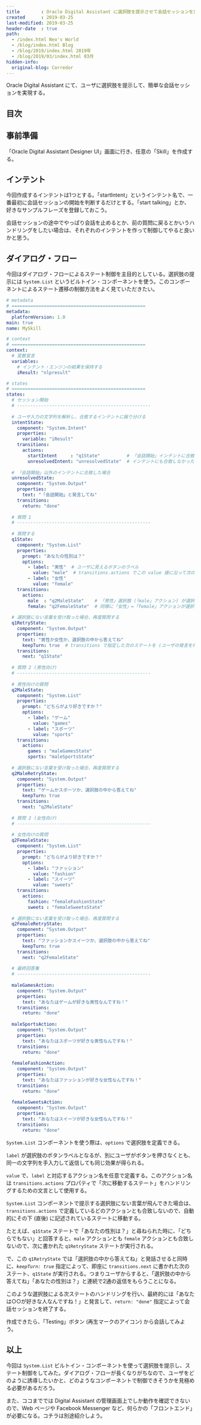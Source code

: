 ```yaml
---
title        : Oracle Digital Assistant に選択肢を提示させて会話セッションを実現する
created      : 2019-03-25
last-modified: 2019-03-25
header-date  : true
path:
  - /index.html Neo's World
  - /blog/index.html Blog
  - /blog/2019/index.html 2019年
  - /blog/2019/03/index.html 03月
hidden-info:
  original-blog: Corredor
---
```


Oracle Digital Assistant にて、ユーザに選択肢を提示して、簡単な会話セッションを実現する。

## 目次

## 事前準備

「Oracle Digital Assistant Designer UI」画面に行き、任意の「Skill」を作成する。

## インテント

今回作成するインテントは1つとする。「startIntent」というインテント名で、一番最初に会話セッションの開始を判断するだけとする。「start talking」とか、好きなサンプルフレーズを登録しておこう。

会話セッションの途中でやっぱり会話を止めるとか、前の質問に戻るとかいうハンドリングをしたい場合は、それぞれのインテントを作って制御してやると良いかと思う。

## ダイアログ・フロー

今回はダイアログ・フローによるステート制御を主目的としている。選択肢の提示には `System.List` というビルトイン・コンポーネントを使う。このコンポーネントによるステート遷移の制御方法をよく見ていただきたい。

```yaml
# metadata
# ==================================================
metadata:
  platformVersion: 1.0
main: true
name: MySkill

# context
# ==================================================
context:
  # 変数宣言
  variables:
    # インテント・エンジンの結果を保持する
    iResult: "nlpresult"

# states
# ==================================================
states:
  # セッション開始
  # --------------------------------------------------
  
  # ユーザ入力の文字列を解析し、合致するインテントに振り分ける
  intentState:
    component: "System.Intent"
    properties:
      variable: "iResult"
    transitions:
      actions:
        startIntent     : "q1State"          # 「会話開始」インテントに合致したら最初の質問をする
        unresolvedIntent: "unresolvedState"  # インテントにも合致しなかった場合は会話セッションを開始しない
  
  # 「会話開始」以外のインテントに合致した場合
  unresolvedState:
    component: "System.Output"
    properties:
      text: "「会話開始」と発言してね"
    transitions:
      return: "done"
  
  # 質問 1
  # --------------------------------------------------
  
  # 質問する
  q1State:
    component: "System.List"
    properties: 
      prompt: "あなたの性別は？"
      options:
        - label: "男性"  # ユーザに見えるボタンのラベル
          value: "male"  # transitions.actions でこの value 値に沿って次のステートを特定する
        - label: "女性"
          value: "female"
    transitions:
      actions:
        male  : "q2MaleState"    # 「男性」選択肢 (「male」アクション) が選択されたら「q2MaleState」ステートに移動する
        female: "q2FemaleState"  # 同様に「女性」=「female」アクションが選択されたら「q2FemaleState」ステートに移動する
  
  # 選択肢にない言葉を受け取った場合、再度質問する
  q1RetryState:
    component: "System.Output"
    properties:
      text: "男性か女性か、選択肢の中から答えてね"
      keepTurn: true  # transitions で指定した次のステートを (ユーザの発言を待たずに) 続けて実行する
    transitions:
      next: "q1State"
  
  # 質問 2 (男性向け)
  # --------------------------------------------------
  
  # 男性向けの質問
  q2MaleState:
    component: "System.List"
    properties: 
      prompt: "どちらがより好きですか？"
      options:
        - label: "ゲーム"
          value: "games"
        - label: "スポーツ"
          value: "sports"
    transitions:
      actions:
        games : "maleGamesState"
        sports: "maleSportsState"
  
  # 選択肢にない言葉を受け取った場合、再度質問する
  q2MaleRetryState:
    component: "System.Output"
    properties:
      text: "ゲームかスポーツか、選択肢の中から答えてね"
      keepTurn: true
    transitions:
      next: "q2MaleState"
  
  # 質問 2 (女性向け)
  # --------------------------------------------------
  
  # 女性向けの質問
  q2FemaleState:
    component: "System.List"
    properties: 
      prompt: "どちらがより好きですか？"
      options:
        - label: "ファッション"
          value: "fashion"
        - label: "スイーツ"
          value: "sweets"
    transitions:
      actions:
        fashion: "femaleFashionState"
        sweets : "femaleSweetsState"
  
  # 選択肢にない言葉を受け取った場合、再度質問する
  q2FemaleRetryState:
    component: "System.Output"
    properties:
      text: "ファッションかスイーツか、選択肢の中から答えてね"
      keepTurn: true
    transitions:
      next: "q2FemaleState"
  
  # 最終回答集
  # --------------------------------------------------
  
  maleGamesAction:
    component: "System.Output"
    properties:
      text: "あなたはゲームが好きな男性なんですね！"
    transitions:
      return: "done"
  
  maleSportsAction:
    component: "System.Output"
    properties:
      text: "あなたはスポーツが好きな男性なんですね！"
    transitions:
      return: "done"
  
  femaleFashionAction:
    component: "System.Output"
    properties:
      text: "あなたはファッションが好きな女性なんですね！"
    transitions:
      return: "done"
  
  femaleSweetsAction:
    component: "System.Output"
    properties:
      text: "あなたはスイーツが好きな女性なんですね！"
    transitions:
      return: "done"
```

`System.List` コンポーネントを使う際は、`options` で選択肢を定義できる。

`label` が選択肢のボタンラベルとなるが、別にユーザがボタンを押さなくとも、同一の文字列を手入力して返信しても同じ効果が得られる。

`value` で、`label` と対応するアクション名を任意で定義する。このアクション名は `transitions.actions` プロパティで「次に移動するステート」をハンドリングするための文言として使用する。

`System.List` コンポーネントで提示する選択肢にない言葉が飛んできた場合は、`transitions.actions` で定義しているどのアクションとも合致しないので、自動的にその下 (直後) に記述されているステートに移動する。

たとえば、`q1State` ステートで「あなたの性別は？」と尋ねられた時に、「どちらでもない」と回答すると、`male` アクションとも `female` アクションとも合致しないので、次に書かれた `q1RetryState` ステートが実行される。

で、この `q1RetryState` では「選択肢の中から答えてね」と発話させると同時に、_`keepTurn: true`_ 指定によって、即座に `transitions.next` に書かれた次のステート、`q1State` が実行される。つまりユーザからすると、「選択肢の中から答えてね」「あなたの性別は？」と連続で2通の返信をもらうことになる。

このような選択肢による次ステートのハンドリングを行い、最終的には「あなたは○○が好きな人なんですね！」と発言して、`return: "done"` 指定によって会話セッションを終了する。

作成できたら、「Testing」ボタン (再生マークのアイコン) から会話してみよう。

## 以上

今回は `System.List` ビルトイン・コンポーネントを使って選択肢を提示し、ステート制御をしてみた。ダイアログ・フローが長くなりがちなので、ユーザをどのように誘導したいかと、どのようなコンポーネントで制御できそうかを見極める必要があるだろう。

また、ココまででは Digital Assistant の管理画面上でしか動作を確認できないので、Web ページや Facebook Messenger など、何らかの「フロントエンド」が必要になる。コチラは別途紹介しよう。
